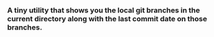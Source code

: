 ### A tiny utility that shows you the local git branches in the current directory along with the last commit date on those branches.  

